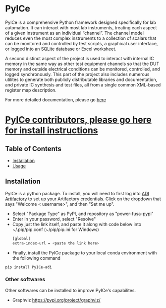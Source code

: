 # PyICe

PyICe is a comprehensive Python framework designed specifically for lab
automation. It can interact with most lab instruments, treating each aspect of
a given instrument as an individual “channel”. The channel model reduces even
the most complex instruments to a collection of scalars that can be monitored
and controlled by test scripts, a graphical user interface, or logged into an
SQLite database or Excel worksheet.

A second distinct aspect of the project is used to interact with internal IC
memory in the same way as other test equipment channels so that the DUT memory
and outside electrical conditions can be monitored, controlled, and logged
synchronously. This part of the project also includes numerous utilites to
generate both publicly distributable libraries and documentation, and private
IC synthesis and test files, all from a single common XML-based register map
description.

For more detailed documentation, please go [here](https://xenomorphxx121.github.io/PyICe/)

# [PyICe contributors, please go here for install instructions](CONTRIBUTING.md)

## Table of Contents

- [Installation](#installation)
- [Usage](#usage)


## Installation

PyICe is a python package. To install, you will need to first log into
[ADI Artifactory](https://artifactory.analog.com/ui/packages)  to set up your
Artifactory credentials. Click on the dropdown that says "Welcome < username>",
and then "Set me up".

* Select "Package Type" as PyPI, and repository as "power-fusa-pypi"
* Enter in your password, select "Resolve"
* Copy just the link itself, and paste it along with code below into ~/.pip/pip.conf (~/pip/pip.ini for Windows)
  ```bash
  [global]
  extra-index-url = <paste the link here>
  ```
* Finally, install the PyICe package to your local conda environment with the following command
```commandline
pip install PyICe-adi
```

### Other softwares
Other softwares can be installed to improve PyICe's capabilites.
* Graphviz https://pypi.org/project/graphviz/
